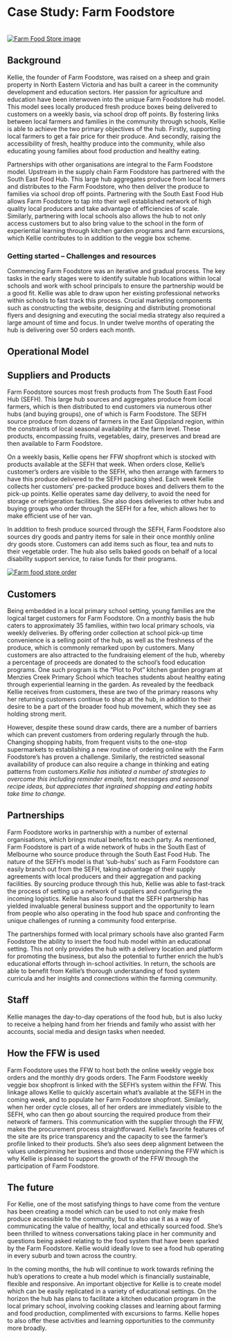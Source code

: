# Case Study: Farm Foodstore

[  
![](https://openfoodnetwork.org/wp-content/uploads/2016/01/Farm-Food-Store-image.png "Farm Food Store image")](https://openfoodnetwork.org/wp-content/uploads/2016/01/Farm-Food-Store-image.png)

## Background

Kellie, the founder of Farm Foodstore, was raised on a sheep and grain property in North Eastern Victoria and has built a career in the community development and education sectors. Her passion for agriculture and education have been interwoven into the unique Farm Foodstore hub model. This model sees locally produced fresh produce boxes being delivered to customers on a weekly basis, via school drop off points. By fostering links between local farmers and families in the community through schools, Kellie is able to achieve the two primary objectives of the hub. Firstly, supporting local farmers to get a fair price for their produce. And secondly, raising the accessibility of fresh, healthy produce into the community, while also educating young families about food production and healthy eating.

Partnerships with other organisations are integral to the Farm Foodstore model. Upstream in the supply chain Farm Foodstore has partnered with the South East Food Hub. This large hub aggregates produce from local farmers and distributes to the Farm Foodstore, who then deliver the produce to families via school drop off points. Partnering with the South East Food Hub allows Farm Foodstore to tap into their well established network of high quality local producers and take advantage of efficiencies of scale. Similarly, partnering with local schools also allows the hub to not only access customers but to also bring value to the school in the form of experiential learning through kitchen garden programs and farm excursions, which Kellie contributes to in addition to the veggie box scheme.

### Getting started – Challenges and resources

Commencing Farm Foodstore was an iterative and gradual process. The key tasks in the early stages were to identify suitable hub locations within local schools and work with school principals to ensure the partnership would be a good fit. Kellie was able to draw upon her existing professional networks within schools to fast track this process. Crucial marketing components such as constructing the website, designing and distributing promotional flyers and designing and executing the social media strategy also required a large amount of time and focus. In under twelve months of operating the hub is delivering over 50 orders each month.

## Operational Model

## Suppliers and Products

Farm Foodstore sources most fresh products from The South East Food Hub \(SEFH\). This large hub sources and aggregates produce from local farmers, which is then distributed to end customers via numerous other hubs \(and buying groups\), one of which is Farm Foodstore. The SEFH source produce from dozens of farmers in the East Gippsland region, within the constraints of local seasonal availability at the farm level. These products, encompassing fruits, vegetables, dairy, preserves and bread are then available to Farm Foodstore.

On a weekly basis, Kellie opens her FFW shopfront which is stocked with products available at the SEFH that week. When orders close, Kellie’s customer’s orders are visible to the SEFH, who then arrange with farmers to have this produce delivered to the SEFH packing shed. Each week Kellie collects her customers’ pre-packed produce boxes and delivers them to the pick-up points. Kellie operates same day delivery, to avoid the need for storage or refrigeration facilities. She also does deliveries to other hubs and buying groups who order through the SEFH for a fee, which allows her to make efficient use of her van.

In addition to fresh produce sourced through the SEFH, Farm Foodstore also sources dry goods and pantry items for sale in their once monthly online dry goods store. Customers can add items such as flour, tea and nuts to their vegetable order. The hub also sells baked goods on behalf of a local disability support service, to raise funds for their programs.

[![](https://openfoodnetwork.org/wp-content/uploads/2016/01/farm-food-store-pic.png "Farm food store order")](https://openfoodnetwork.org/wp-content/uploads/2016/01/farm-food-store-pic.png)

## Customers

Being embedded in a local primary school setting, young families are the logical target customers for Farm Foodstore. On a monthly basis the hub caters to approximately 35 families, within two local primary schools, via weekly deliveries. By offering order collection at school pick-up time convenience is a selling point of the hub, as well as the freshness of the produce, which is commonly remarked upon by customers. Many customers are also attracted to the fundraising element of the hub, whereby a percentage of proceeds are donated to the school’s food education programs. One such program is the “Plot to Pot” kitchen garden program at Menzies Creek Primary School which teaches students about healthy eating through experiential learning in the garden. As revealed by the feedback Kellie receives from customers, these are two of the primary reasons why her returning customers continue to shop at the hub, in addition to their desire to be a part of the broader food hub movement, which they see as holding strong merit.

However, despite these sound draw cards, there are a number of barriers which can prevent customers from ordering regularly through the hub. Changing shopping habits, from frequent visits to the one-stop supermarkets to establishing a new routine of ordering online with the Farm Foodstore’s has proven a challenge. Similarly, the restricted seasonal availability of produce can also require a change in thinking and eating patterns from customers._Kellie has initiated a number of strategies to overcome this including reminder emails, text messages and seasonal recipe ideas, but appreciates that ingrained shopping and eating habits take time to change._

## Partnerships

Farm Foodstore works in partnership with a number of external organisations, which brings mutual benefits to each party. As mentioned, Farm Foodstore is part of a wide network of hubs in the South East of Melbourne who source produce through the South East Food Hub. The nature of the SEFH’s model is that ‘sub-hubs’ such as Farm Foodstore can easily branch out from the SEFH, taking advantage of their supply agreements with local producers and their aggregation and packing facilities. By sourcing produce through this hub, Kellie was able to fast-track the process of setting up a network of suppliers and configuring the incoming logistics. Kellie has also found that the SEFH partnership has yielded invaluable general business support and the opportunity to learn from people who also operating in the food hub space and confronting the unique challenges of running a community food enterprise.

The partnerships formed with local primary schools have also granted Farm Foodstore the ability to insert the food hub model within an educational setting. This not only provides the hub with a delivery location and platform for promoting the business, but also the potential to further enrich the hub’s educational efforts through in-school activities. In return, the schools are able to benefit from Kellie’s thorough understanding of food system curricula and her insights and connections within the farming community.

## Staff

Kellie manages the day-to-day operations of the food hub, but is also lucky to receive a helping hand from her friends and family who assist with her accounts, social media and design tasks when needed.

## How the FFW is used

Farm Foodstore uses the FFW to host both the online weekly veggie box orders and the monthly dry goods orders. The Farm Foodstore weekly veggie box shopfront is linked with the SEFH’s system within the FFW. This linkage allows Kellie to quickly ascertain what’s available at the SEFH in the coming week, and to populate her Farm Foodstore shopfront. Similarly, when her order cycle closes, all of her orders are immediately visible to the SEFH, who can then go about sourcing the required produce from their network of farmers. This communication with the supplier through the FFW, makes the procurement process straightforward. Kellie’s favorite features of the site are its price transparency and the capacity to see the farmer’s profile linked to their products. She’s also sees deep alignment between the values underpinning her business and those underpinning the FFW which is why Kellie is pleased to support the growth of the FFW through the participation of Farm Foodstore.

## The future

For Kellie, one of the most satisfying things to have come from the venture has been creating a model which can be used to not only make fresh produce accessible to the community, but to also use it as a way of communicating the value of healthy, local and ethically sourced food. She’s been thrilled to witness conversations taking place in her community and questions being asked relating to the food system that have been sparked by the Farm Foodstore. Kellie would ideally love to see a food hub operating in every suburb and town across the country.

In the coming months, the hub will continue to work towards refining the hub’s operations to create a hub model which is financially sustainable, flexible and responsive. An important objective for Kellie is to create model which can be easily replicated in a variety of educational settings. On the horizon the hub has plans to facilitate a kitchen education program in the local primary school, involving cooking classes and learning about farming and food production, complimented with excursions to farms. Kellie hopes to also offer these activities and learning opportunities to the community more broadly.


